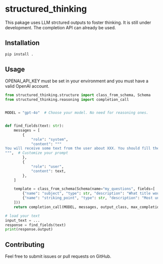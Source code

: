 # structured_thinking

This pakage uses LLM strctured outputs to foster thinking.
It is still under development. The completion API can already be used.

## Installation

```bash
pip install .
```

## Usage

OPENAI_API_KEY must be set in your environment and you must have a valid OpenAI account.

```python
from structured_thinking.structure import class_from_schema, Schema
from structured_thinking.reasoning import completion_call


MODEL = "gpt-4o"  # Choose your model. No need for reasoning ones.


def find_fields(text: str):
    messages = [
        {
            "role": "system", 
            "content": """
You will receive some text from the user about XXX. You should fill the template based on that text.
""",  # Customize your prompt
        },
        {
            "role": "user",
            "content": text,
        },
    ]

    template = class_from_schema(Schema(name="my_questions", fields=[
        {"name": "subject", "type": str, "description": "What title would you give to the text"},
        {"name": "striking_point", "type": str, "description": "Most unnusual fact stated in the text. Don't be politically correct"},
    ]))
    return completion_call(MODEL, messages, output_class, max_completion_tokens=5000)

# load your text
input_text = ...
response = find_fields(text)
print(response.output)


```

## Contributing

Feel free to submit issues or pull requests on GitHub.